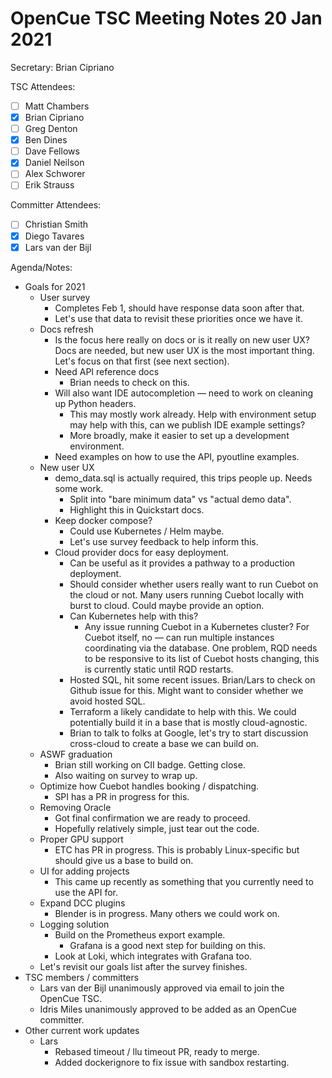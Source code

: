# OpenCue TSC Meeting Notes 20 Jan 2021

Secretary: Brian Cipriano

TSC Attendees:

* [ ] Matt Chambers
* [x] Brian Cipriano
* [ ] Greg Denton
* [x] Ben Dines
* [ ] Dave Fellows
* [x] Daniel Neilson
* [ ] Alex Schworer
* [ ] Erik Strauss

Committer Attendees:

* [ ] Christian Smith
* [x] Diego Tavares
* [x] Lars van der Bijl

Agenda/Notes:

* Goals for 2021
    * User survey
        * Completes Feb 1, should have response data soon after that.
        * Let's use that data to revisit these priorities once we have it.
    * Docs refresh
        * Is the focus here really on docs or is it really on new user UX? Docs are needed, but new
          user UX is the most important thing. Let's focus on that first (see next section).
        * Need API reference docs
            * Brian needs to check on this.
        * Will also want IDE autocompletion — need to work on cleaning up Python headers.
            * This may mostly work already. Help with environment setup may help with this, can we
              publish IDE example settings?
            * More broadly, make it easier to set up a development environment.
        * Need examples on how to use the API, pyoutline examples.
    * New user UX
        * demo_data.sql is actually required, this trips people up. Needs some work.
            * Split into "bare minimum data" vs "actual demo data".
            * Highlight this in Quickstart docs.
        * Keep docker compose?
            * Could use Kubernetes / Helm maybe.
            * Let's use survey feedback to help inform this.
        * Cloud provider docs for easy deployment.
            * Can be useful as it provides a pathway to a production deployment.
            * Should consider whether users really want to run Cuebot on the cloud or not. Many
              users running Cuebot locally with burst to cloud. Could maybe provide an option.
            * Can Kubernetes help with this?
                * Any issue running Cuebot in a Kubernetes cluster? For Cuebot itself, no — can run
                  multiple instances coordinating via the database. One problem, RQD needs to be
                  responsive to its list of Cuebot hosts changing, this is currently static until
                  RQD restarts.
            * Hosted SQL, hit some recent issues. Brian/Lars to check on Github issue for this.
              Might want to consider whether we avoid hosted SQL.
            * Terraform a likely candidate to help with this. We could potentially build it in a
              base that is mostly cloud-agnostic.
            * Brian to talk to folks at Google, let's try to start discussion cross-cloud to create
              a base we can build on.
    * ASWF graduation
        * Brian still working on CII badge. Getting close.
        * Also waiting on survey to wrap up.
    * Optimize how Cuebot handles booking / dispatching.
        * SPI has a PR in progress for this.
    * Removing Oracle
        * Got final confirmation we are ready to proceed.
        * Hopefully relatively simple, just tear out the code.
    * Proper GPU support
        * ETC has PR in progress. This is probably Linux-specific but should give us a base to build
          on.
    * UI for adding projects
        * This came up recently as something that you currently need to use the API for.
    * Expand DCC plugins
        * Blender is in progress. Many others we could work on.
    * Logging solution
        * Build on the Prometheus export example.
            * Grafana is a good next step for building on this.
        * Look at Loki, which integrates with Grafana too.
    * Let's revisit our goals list after the survey finishes.
* TSC members / committers
    * Lars van der Bijl unanimously approved via email to join the OpenCue TSC.
    * Idris Miles unanimously approved to be added as an OpenCue committer.
* Other current work updates
    * Lars
        * Rebased timeout / llu timeout PR, ready to merge.
        * Added dockerignore to fix issue with sandbox restarting.
